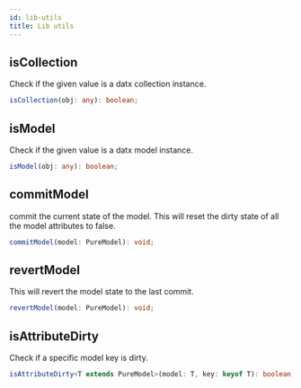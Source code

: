 ```yaml
---
id: lib-utils
title: Lib utils
---
```


## isCollection

Check if the given value is a datx collection instance.

```typescript
isCollection(obj: any): boolean;
```

## isModel

Check if the given value is a datx model instance.

```typescript
isModel(obj: any): boolean;
```

## commitModel

commit the current state of the model. This will reset the dirty state of all the model attributes to false.

```typescript
commitModel(model: PureModel): void;
```

## revertModel

This will revert the model state to the last commit.

```typescript
revertModel(model: PureModel): void;
```

## isAttributeDirty

Check if a specific model key is dirty.

```typescript
isAttributeDirty<T extends PureModel>(model: T, key: keyof T): boolean;
```
